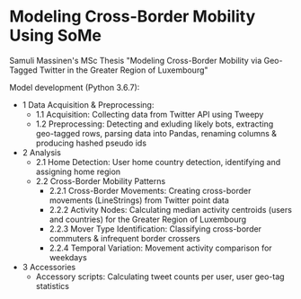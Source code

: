 # Modeling Cross-Border Mobility Using SoMe
Samuli Massinen's MSc Thesis "Modeling Cross-Border Mobility via Geo-Tagged Twitter in the Greater Region of Luxembourg"

Model development (Python 3.6.7):
- 1 Data Acquisition & Preprocessing:
  - 1.1 Acquisition: Collecting data from Twitter API using Tweepy
  - 1.2 Preprocessing: Detecting and exluding likely bots, extracting geo-tagged rows, parsing data into Pandas, renaming columns & producing hashed pseudo ids
- 2 Analysis
  - 2.1 Home Detection: User home country detection, identifying and assigning home region
  - 2.2 Cross-Border Mobility Patterns
    - 2.2.1 Cross-Border Movements: Creating cross-border movements (LineStrings) from Twitter point data
    - 2.2.2 Activity Nodes: Calculating median activity centroids (users and countries) for the Greater Region of Luxembourg
    - 2.2.3 Mover Type Identification: Classifying cross-border commuters & infrequent border crossers
    - 2.2.4 Temporal Variation: Movement activity comparison for weekdays
- 3 Accessories
  - Accessory scripts: Calculating tweet counts per user, user geo-tag statistics
